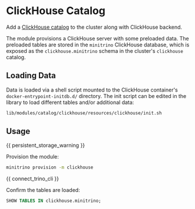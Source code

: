 # ClickHouse Catalog

Add a [ClickHouse
catalog](https://trino.io/docs/current/connector/clickhouse.html) to the cluster
along with ClickHouse backend.

The module provisions a ClickHouse server with some preloaded data. The
preloaded tables are stored in the `minitrino` ClickHouse database, which is
exposed as the `clickhouse.minitrino` schema in the cluster's `clickhouse`
catalog.

## Loading Data

Data is loaded via a shell script mounted to the ClickHouse container's
`docker-entrypoint-initdb.d/` directory. The init script can be edited in the
library to load different tables and/or additional data:

```sh
lib/modules/catalog/clickhouse/resources/clickhouse/init.sh
```

## Usage

{{ persistent_storage_warning }}

Provision the module:

```sh
minitrino provision -m clickhouse
```

{{ connect_trino_cli }}

Confirm the tables are loaded:

```sql
SHOW TABLES IN clickhouse.minitrino;
```
